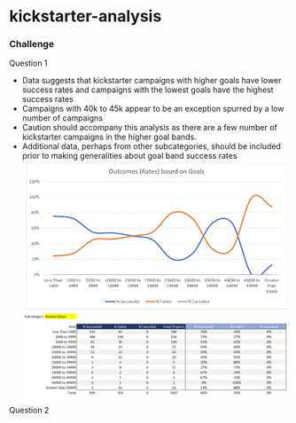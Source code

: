 # kickstarter-analysis

### Challenge
Question 1
- Data suggests that kickstarter campaigns with higher goals have lower success rates and campaigns with the lowest goals have the highest success rates
- Campaigns with 40k to 45k appear to be an exception spurred by a low number of campaigns
- Caution should accompany this analysis as there are a few number of kickstarter campaigns in the higher goal bands.  
- Additional data, perhaps from other subcategories, should be included prior to making generalities about goal band success rates
![Outcomes based on Goals - Graph](https://github.com/gyunker/kickstarter-analysis/blob/master/Outcomes%20based%20on%20Goals.png)
![Outcomes based on Goals 0 Data Grid](https://github.com/gyunker/kickstarter-analysis/blob/master/Outcomes%20based%20on%20Goals%20-%20Data%20Grid.png)


Question 2
